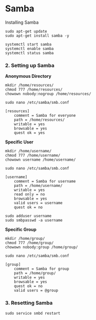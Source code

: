 # Samba

Installing Samba

```
sudo apt-get update
sudo apt-get install samba -y
```

```
systemctl start samba 
systemctl enable samba 
systemctl status samba 
```

### 2. Setting up Samba

**Anonymous Directory**
```
mkdir /home/resources/
chmod 777 /home/resources/
chowown nobody:nogroup /home/resources/
```

```
sudo nano /etc/samba/smb.conf
```

```
[resources]
    comment = Samba for everyone 
    path = /home/resources/
    writable = yes
    browsable = yes
    quest ok = yes
```

**Specific User**
```
mkdir /home/username/
chmod 777 /home/username/
chowown username /home/username/
```

```
sudo nano /etc/samba/smb.conf
```

```
[username]
    comment = Samba for username 
    path = /home/username/
    writable = yes
    read only = no
    browsable = yes
    valid users = username
    quest ok = no
```

```
sudo adduser username
sudo smbpasswd -a username
```

**Specific Group**
```
mkdir /home/group/
chmod 777 /home/group/
chowown nobody:group /home/group/
```

```
sudo nano /etc/samba/smb.conf
```

```
[group]
    comment = Samba for group 
    path = /home/group/
    writable = yes
    browsable = yes
    quest ok = no
    valid users = @group
```

### 3. Resetting Samba

```
sudo service smbd restart
```
